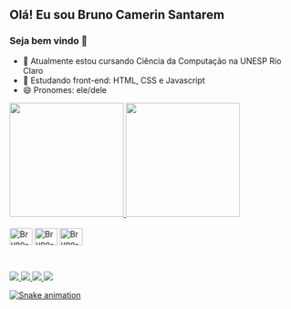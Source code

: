## Olá! Eu sou Bruno Camerin Santarem
### Seja bem vindo 👋

- 🔭 Atualmente estou cursando Ciência da Computação na UNESP Rio Claro
- 🌱 Estudando front-end: HTML, CSS e Javascript
- 😄 Pronomes: ele/dele

<div>
  <a href="https://github.com/Bruzaum">
  <img height="200em" src="https://github-stats-k39b-bruzaum.vercel.app/api?username=Bruzaum&show_icons=true&theme=dracula&include_all_commits=true&count_private=true" />
  <img height="200em" src="https://github-stats-k39b-bruzaum.vercel.app/api/top-langs/?username=Bruzaum&theme=dracula" />
</div>

<div style="display: inline-block"><br>
  <img align="center" alt="Bruno-JS" height="30" width="40" src="https://cdn.jsdelivr.net/gh/devicons/devicon/icons/javascript/javascript-original.svg" />
  <img align="center" alt="Bruno-HTML" height="30" width="40" src="https://cdn.jsdelivr.net/gh/devicons/devicon/icons/html5/html5-original.svg" />
  <img align="center" alt="Bruno-CSS" height="30" width="40" src="https://cdn.jsdelivr.net/gh/devicons/devicon/icons/css3/css3-original.svg" />
</div>

##
<div style="display: inline-block"><br>
  <a href="https://www.linkedin.com/in/bruno-santarem-bbb2aa1ab/" target="_blank"><img src="https://img.shields.io/badge/LinkedIn-0077B5?style=for-the-badge&logo=linkedin&logoColor=white" />
  <a href="mailto:santarembrunno@gmail.com" target="_blank"><img src="https://img.shields.io/badge/Gmail-D14836?style=for-the-badge&logo=gmail&logoColor=white" />
  <a href="https://www.instagram.com/brunosantarem/" target="_blank"><img src="https://img.shields.io/badge/Instagram-E4405F?style=for-the-badge&logo=instagram&logoColor=white" />
  <a href="https://www.facebook.com/bruno.santarem.3" target="_blank"><img src="https://img.shields.io/badge/Facebook-1877F2?style=for-the-badge&logo=facebook&logoColor=white" /> 
</div>

![Snake animation](https://github.com/Bruzaum/Bruzaum/blob/output/github-contribution-grid-snake.svg)

